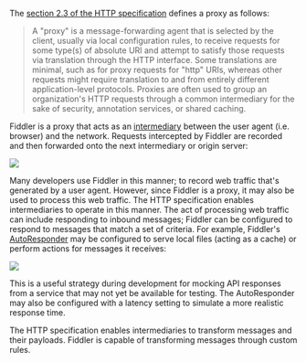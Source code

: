 The [section 2.3 of the HTTP specification](https://httpwg.org/specs/rfc7230.html#intermediaries) defines a proxy as follows:

> A "proxy" is a message-forwarding agent that is selected by the client, usually via local configuration rules, to receive requests for some type(s) of absolute URI and attempt to satisfy those requests via translation through the HTTP interface. Some translations are minimal, such as for proxy requests for "http" URIs, whereas other requests might require translation to and from entirely different application-level protocols. Proxies are often used to group an organization's HTTP requests through a common intermediary for the sake of security, annotation services, or shared caching.

Fiddler is a proxy that acts as an [intermediary](https://httpwg.org/http-core/draft-ietf-httpbis-semantics-latest.html#intermediaries) between the user agent (i.e. browser) and the network. Requests intercepted by Fiddler are recorded and then forwarded onto the next intermediary or origin server:

![](https://i.imgur.com/QI68wLv.png)

Many developers use Fiddler in this manner; to record web traffic that's generated by a user agent. However, since Fiddler is a proxy, it may also be used to process this web traffic. The HTTP specification enables intermediaries to operate in this manner. The act of processing web traffic can include responding to inbound messages; Fiddler can be configured to respond to messages that match a set of criteria. For example, Fiddler's [AutoResponder](https://docs.telerik.com/fiddler/KnowledgeBase/AutoResponder) may be configured to serve local files (acting as a cache) or perform actions for messages it receives:

![](https://i.imgur.com/O2AkO1j.png)

This is a useful strategy during development for mocking API responses from a service that may not yet be available for testing. The AutoResponder may also be configured with a latency setting to simulate a more realistic response time.

The HTTP specification enables intermediaries to transform messages and their payloads. Fiddler is capable of transforming messages through custom rules.
